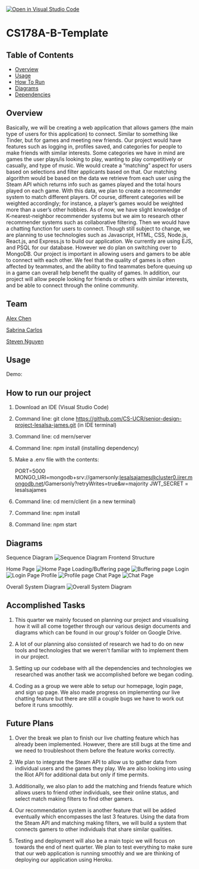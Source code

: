 [![Open in Visual Studio Code](https://classroom.github.com/assets/open-in-vscode-f059dc9a6f8d3a56e377f745f24479a46679e63a5d9fe6f495e02850cd0d8118.svg)](https://classroom.github.com/online_ide?assignment_repo_id=5819898&assignment_repo_type=AssignmentRepo)
# CS178A-B-Template

## Table of Contents
- [Overview](#overview)
- [Usage](#usage)
- [How To Run](#how-to-run)
- [Diagrams](#diagrams)
- [Dependencies](#dependencies)

## Overview
Basically, we will be creating a web application that allows gamers (the main type of users for this application) to connect. Similar to something like Tinder, but for games and meeting new friends. Our project would have features such as logging in, profiles saved, and categories for people to make friends with similar interests. Some categories we have in mind are games the user plays/is looking to play, wanting to play competitively or casually, and type of music. We would create a “matching” aspect for users based on selections and filter applicants based on that. 
  Our matching algorithm would be based on the data we retrieve from each user using the Steam API which returns info such as games played and the total hours played on each game. With this data, we plan to create a recommender system to match different players. Of course, different categories will be weighted accordingly; for instance, a player’s games would be weighted more than a user’s other hobbies. As of now, we have slight knowledge of K-nearest-neighbor recommender systems but we aim to research other recommender systems such as collaborative filtering. 
Then we would have a chatting function for users to connect. Though still subject to change, we are planning to use technologies such as Javascript, HTML, CSS, Node.js, React.js, and Express.js to build our application. We currently are using EJS, and PSQL for our database. However we do plan on switching over to MongoDB.
	Our project is important in allowing users and gamers to be able to connect with each other. We feel that the quality of games is often affected by teammates, and the ability to find teammates before queuing up in a game can overall help benefit the quality of games. In addition, our project will allow people looking for friends or others with similar interests, and be able to connect through the online community.


## Team
[Alex Chen](https://github.com/achen163)

[Sabrina Carlos](https://github.com/sabroops)

[Steven Nguyen](https://github.com/steven-nguyen22)
  
	
## Usage
Demo: <Link to youtube video>

<Screenshot of application>


## How to run our project 
1. Download an IDE (Visual Studio Code)

2. Command line: git clone https://github.com/CS-UCR/senior-design-project-lesalsa-james.git (in IDE terminal) 
	
3. Command line: cd mern/server
	
4. Command line: npm install (installing dependency) 
	
5. Make a .env file with the contents:
 
	PORT=5000
	MONGO_URI=mongodb+srv://gamersonly:lesalsajames@cluster0.iirer.mongodb.net/Gamersonly?retryWrites=true&w=majority
	JWT_SECRET = lesalsajames
	
6. Command line: cd mern/client (in a new terminal)
	
7. Command line: npm install
	
8. Command line: npm start 
	

## Diagrams

Sequence Diagram
![Sequence Diagram](https://github.com/CS-UCR/senior-design-project-lesalsa-james/blob/main/images/Gamersonly%20Sequence%20Diagram.jpg) 
Frontend Structure
	
Home Page
![Home Page](https://github.com/CS-UCR/senior-design-project-lesalsa-james/blob/main/images/LeSalsa%20Gamers_Home.png)
Loading/Buffering page
![Buffering page](https://github.com/CS-UCR/senior-design-project-lesalsa-james/blob/main/images/LeSalsa%20Gamers_Loading.png)
Login
![Login Page](https://github.com/CS-UCR/senior-design-project-lesalsa-james/blob/main/images/LeSalsa%20Gamers_Login.png)
Profile
![Profile page](https://github.com/CS-UCR/senior-design-project-lesalsa-james/blob/main/images/LeSalsa%20Gamers_Profile_v1.png)
Chat Page
![Chat Page](https://github.com/CS-UCR/senior-design-project-lesalsa-james/blob/main/images/LeSalsa%20Gamers_Chat.png)


Overall System Diagram
![Overall System Diagram](https://github.com/CS-UCR/senior-design-project-lesalsa-james/blob/main/images/System%20Diagram.jpg) 

	
## Accomplished Tasks
1. This quarter we mainly focused on planning our project and visualising how it will all come together through our various design documents and diagrams which can be found in our group's folder on Google Drive.
	
2. A lot of our planning also consisted of research we had to do on new tools and technologies that we weren't familiar with to implement them in our project. 
	
3. Setting up our codebase with all the dependencies and technologies we researched was another task we accomplished before we began coding. 
	
4. Coding as a group we were able to setup our homepage, login page, and sign up page. We also made progress on implementing our live chatting feature but there are still a couple bugs we have to work out before it runs smoothly. 

## Future Plans 
1. Over the break we plan to finish our live chatting feature which has already been implemented. However, there are still bugs at the time and we need to troubleshoot them before the feature works correctly. 
	
2. We plan to integrate the Steam API to allow us to gather data from individual users and the games they play. We are also looking into using the Riot API for additional data but only if time permits. 
	
3. Additionally, we also plan to add the matching and friends feature which allows users to friend other individuals, see their online status, and select match making filters to find other gamers. 
	
4. Our recommendation system is another feature that will be added eventually which encompasses the last 3 features. Using the data from the Steam API and matching making filters, we will build a system that connects gamers to other individuals that share similar qualities. 
	
5. Testing and deployment will also be a main topic we will focus on towards the end of next quarter. We plan to test everything to make sure that our web application is running smoothly and we are thinking of deploying our application using Heroku. 
